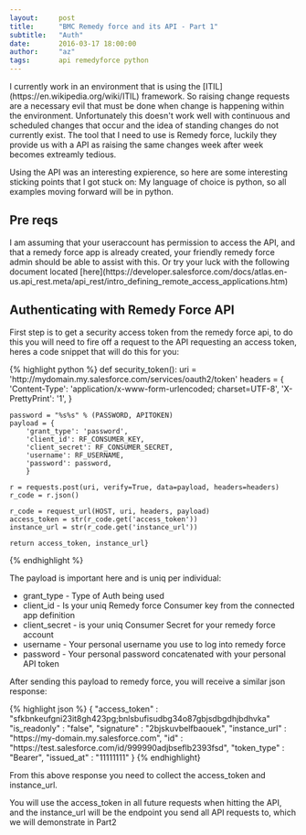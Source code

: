 ```yaml
---
layout:     post
title:      "BMC Remedy force and its API - Part 1"
subtitle:   "Auth"
date:       2016-03-17 18:00:00
author:     "az"
tags:       api remedyforce python
---
```

<p>
I currently work in an environment that is using the [ITIL](https://en.wikipedia.org/wiki/ITIL) framework. So raising change requests are a necessary evil that must be done when change is happening within the environment.  Unfortunately this doesn't work well with continuous and scheduled changes that occur and the idea of standing changes do not currently exist. The tool that I need to use is Remedy force, luckily they provide us with a API as raising the same changes week after week becomes extreamly tedious.
</p>

<p>
Using the API was an interesting expierence, so here are some interesting sticking points that I got stuck on:
My language of choice is python, so all examples moving forward will be in python.
</p>

<p>
<h2> Pre reqs </h2>
I am assuming that your useraccount has permission to access the API, and that a remedy force app is already created, your friendly remedy force admin should be able to assist with this. Or try your luck with the following document located [here](https://developer.salesforce.com/docs/atlas.en-us.api_rest.meta/api_rest/intro_defining_remote_access_applications.htm)
</p>

<p>
<h2>Authenticating with Remedy Force API</h2>
First step is to get a security access token from the remedy force api, to do this you will need to fire off a request to the API requesting an access token, heres a code snippet that will do this for you:
</p>
{% highlight python %}
def security_token():
    uri = 'http://mydomain.my.salesforce.com/services/oauth2/token'
    headers = {
        'Content-Type': 'application/x-www-form-urlencoded; charset=UTF-8',
        'X-PrettyPrint': '1',
    }

    password = "%s%s" % (PASSWORD, APITOKEN)
    payload = {
        'grant_type': 'password',
        'client_id': RF_CONSUMER_KEY,
        'client_secret': RF_CONSUMER_SECRET,
        'username': RF_USERNAME,
        'password': password,
        }

    r = requests.post(uri, verify=True, data=payload, headers=headers)
    r_code = r.json()

    r_code = request_url(HOST, uri, headers, payload)
    access_token = str(r_code.get('access_token'))
    instance_url = str(r_code.get('instance_url'))

    return access_token, instance_url}
{% endhighlight %}
<p>
The payload is important here and is uniq per individual:
<ul>
<li>grant_type - Type of Auth being used</li>
<li>client_id - Is your uniq Remedy force Consumer key from the connected app definition</li>
<li>client_secret - is your uniq Consumer Secret for your remedy force account</li>
<li>username - Your personal username you use to log into remedy force</li>
<li>password - Your personal password concatenated with your personal API token</li>
</ul>

After sending this payload to remedy force, you will receive a similar json response:
</p>
{% highlight json %}
{
  "access_token" : "sfkbnkeufgni23it8gh423pg;bnlsbufisudbg34o87gbjsdbgdhjbdhvka"
  "is_readonly" : "false",
  "signature" : "2bjskuvbelfbaouek",
  "instance_url" : "https://my-domain.my.salesforce.com",
  "id" : "https://test.salesforce.com/id/999990adjbseflb2393fsd",
  "token_type" : "Bearer",
  "issued_at" : "11111111"
}
{% endhighlight}
<p>
From this above response you need to collect the access_token and instance_url.

You will use the access_token in all future requests when hitting the API, and the instance_url will be the endpoint you send all API requests to, which we will demonstrate in Part2
</p>
